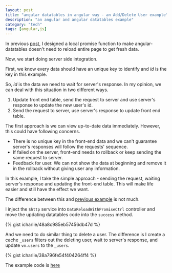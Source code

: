 ```yaml
---
layout: post
title: "angular datatables in angular way - an Add/Delete User example"
description: "an angular and angular datatables example"
category: "tech"
tags: [angular,js]
---
```


In previous [post](/2015/03/31/using-a-local-promise-to-update-angular-datatables-in-angular-way.html),
I designed a local promise function to make angular-datatables doesn't need to reload entire page to get fresh data.

Now, we start doing server side integration. 

First, we know every data should have an unique key to identify and *id* is the key in this example.

So, *id* is the data we need to wait for server's response. In my opinion, we can deal with this situation in two different ways.

1. Update front end table, send the request to server and use server's response to update the new user's id.
2. Send the request to server, use server's response to update front end table.

The first approach is we can view up-to-date data immediately. However, this could have following concerns.

* There is no unique key in the front-end data and we can't guarantee server's responses will follow the requests' sequence.
* If failed on the server, front-end needs to rollback or keep sending the same request to server.
* Feedback for user. We can not show the data at beginning and remove it in the rollback without giving user any information.


In this example, I take the simple approach - sending the request, waiting server's response and updating the front-end table.
This will make life easier and still have the effect we want.

The difference between this and [previous example](/2015/03/31/using-a-local-promise-to-update-angular-datatables-in-angular-way.html)
is not much.

I inject the `$http` service into `DataReloadWithPromiseCtrl` controller and move the updating datatables code into the `success` method.

{% gist icharlie/48a8c985eb57456db47d %}


And we need to do similar thing to delete a user. 
The difference is I create a cache `_users` filters out the deleting user, wait to server's response, and update `vm.users` to the `_users`.

{% gist icharlie/38a796fe54f404264ff4 %}


The example code is [here](https://github.com/icharlie/angular-datatables-completed)

